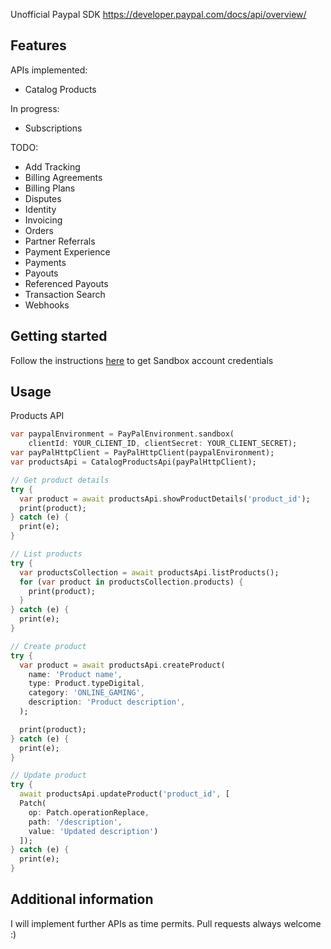 Unofficial Paypal SDK <a href="https://developer.paypal.com/docs/api/overview/">https://developer.paypal.com/docs/api/overview/</a>

## Features

APIs implemented:
- Catalog Products
  
In progress:
- Subscriptions

TODO:
- Add Tracking
- Billing Agreements
- Billing Plans
- Disputes
- Identity
- Invoicing
- Orders
- Partner Referrals
- Payment Experience
- Payments
- Payouts
- Referenced Payouts
- Transaction Search
- Webhooks 

## Getting started

Follow the instructions <a href="https://developer.paypal.com/docs/api/overview/#create-sandbox-accounts">here</a> to get Sandbox account credentials

## Usage

Products API
```dart
var paypalEnvironment = PayPalEnvironment.sandbox(
    clientId: YOUR_CLIENT_ID, clientSecret: YOUR_CLIENT_SECRET);
var payPalHttpClient = PayPalHttpClient(paypalEnvironment);
var productsApi = CatalogProductsApi(payPalHttpClient);

// Get product details
try {
  var product = await productsApi.showProductDetails('product_id');
  print(product);
} catch (e) {
  print(e);
}

// List products
try {
  var productsCollection = await productsApi.listProducts();
  for (var product in productsCollection.products) {
    print(product);
  }
} catch (e) {
  print(e);
}

// Create product
try {
  var product = await productsApi.createProduct(
    name: 'Product name',
    type: Product.typeDigital,
    category: 'ONLINE_GAMING',
    description: 'Product description',
  );

  print(product);
} catch (e) {
  print(e);
}

// Update product
try {
  await productsApi.updateProduct('product_id', [
  Patch(
    op: Patch.operationReplace,
    path: '/description',
    value: 'Updated description')
  ]);
} catch (e) {
  print(e);
}
```

## Additional information

I will implement further APIs as time permits. Pull requests always welcome :)

